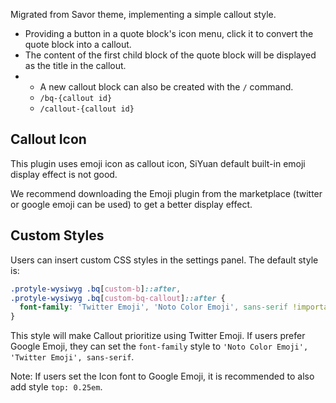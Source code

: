Migrated from Savor theme, implementing a simple callout style.

- Providing a button in a quote block's icon menu, click it to convert the quote block into a callout.
- The content of the first child block of the quote block will be displayed as the title in the callout.
- - A new callout block can also be created with the `/` command.
  - `/bq-{callout id}`
  - `/callout-{callout id}`

## Callout Icon

This plugin uses emoji icon as callout icon, SiYuan default built-in emoji display effect is not good.

We recommend downloading the Emoji plugin from the marketplace (twitter or google emoji can be used) to get a better display effect.

## Custom Styles

Users can insert custom CSS styles in the settings panel. The default style is:

```css
.protyle-wysiwyg .bq[custom-b]::after,
.protyle-wysiwyg .bq[custom-bq-callout]::after {
  font-family: 'Twitter Emoji', 'Noto Color Emoji', sans-serif !important;
}
```

This style will make Callout prioritize using Twitter Emoji. If users prefer Google Emoji, they can set the `font-family` style to `'Noto Color Emoji', 'Twitter Emoji', sans-serif`.

Note: If users set the Icon font to Google Emoji, it is recommended to also add style `top: 0.25em`.
